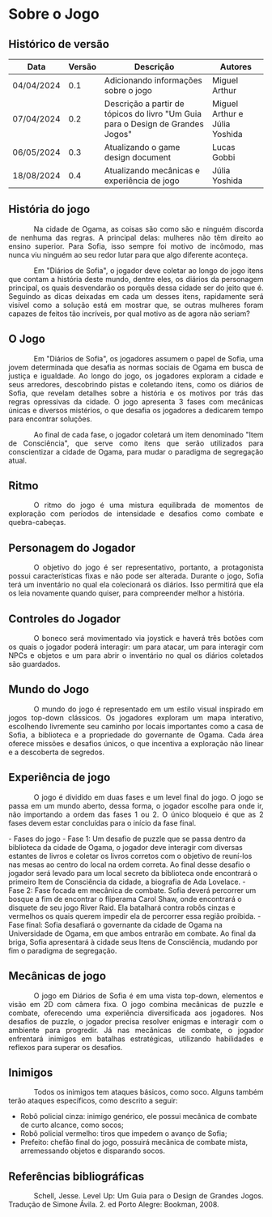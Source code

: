 # Sobre o Jogo

## Histórico de versão

|Data|Versão|Descrição|Autores|
|--|--|--|--|
|04/04/2024|0.1|Adicionando informações sobre o jogo|Miguel Arthur|
|07/04/2024|0.2|Descrição a partir de tópicos do livro "Um Guia para o Design de Grandes Jogos"|Miguel Arthur e Júlia Yoshida|
|06/05/2024|0.3|Atualizando o game design document|Lucas Gobbi|
|18/08/2024|0.4|Atualizando mecânicas e experiência de jogo|Júlia Yoshida|

## História do jogo
<p style="text-indent: 50px;text-align: justify;"> Na cidade de Ogama, as coisas são como são e ninguém discorda de nenhuma das regras. A principal delas: mulheres não têm direito ao ensino superior. Para Sofia, isso sempre foi motivo de incômodo, mas nunca viu ninguém ao seu redor lutar para que algo diferente aconteça. </p>
<p style="text-indent: 50px;text-align: justify;"> Em "Diários de Sofia", o jogador deve coletar ao longo do jogo itens que contam a história deste mundo, dentre eles, os diários da personagem principal, os quais desvendarão os porquês dessa cidade ser do jeito que é. Seguindo as dicas deixadas em cada um desses itens, rapidamente será visível como a solução está em mostrar que, se outras mulheres foram capazes de feitos tão incríveis, por qual motivo as de agora não seriam? </p>

## O Jogo

<p style="text-indent: 50px;text-align: justify;"> Em "Diários de Sofia", os jogadores assumem o papel de Sofia, uma jovem determinada que desafia as normas sociais de Ogama em busca de justiça e igualdade. Ao longo do jogo, os jogadores exploram a cidade e seus arredores, descobrindo pistas e coletando itens, como os diários de Sofia, que revelam detalhes sobre a história e os motivos por trás das regras opressivas da cidade. O jogo apresenta 3 fases com mecânicas únicas e diversos mistérios, o que desafia os jogadores a dedicarem tempo para encontrar soluções. </p>

<p style="text-indent: 50px;text-align: justify;"> Ao final de cada fase, o jogador coletará um item denominado "Item de Consciência", que serve como itens que serão utilizados para conscientizar a cidade de Ogama, para mudar o paradigma de segregação atual.</p>

## Ritmo

<p style="text-indent: 50px;text-align: justify;"> O ritmo do jogo é uma mistura equilibrada de momentos de exploração com períodos de intensidade e desafios como combate e quebra-cabeças.</p>

## Personagem do Jogador

<p style="text-indent: 50px;text-align: justify;"> O objetivo do jogo é ser representativo, portanto, a protagonista possui características fixas e não pode ser alterada. Durante o jogo, Sofia terá um inventário no qual ela colecionará os diários. Isso permitirá que ela os leia novamente quando quiser, para compreender melhor a história.</p>

## Controles do Jogador

<p style="text-indent: 50px;text-align: justify;"> O boneco será movimentado via joystick e haverá três botões com os quais o jogador poderá interagir: um para atacar, um para interagir com NPCs e objetos e um para abrir o inventário no qual os diários coletados são guardados. </p>

## Mundo do Jogo

<p style="text-indent: 50px;text-align: justify;"> O mundo do jogo é representado em um estilo visual inspirado em jogos top-down clássicos. Os jogadores exploram um mapa interativo, escolhendo livremente seu caminho por locais importantes como a casa de Sofia, a biblioteca e a propriedade do governante de Ogama. Cada área oferece missões e desafios únicos, o que incentiva a exploração não linear e a descoberta de segredos. </p>

## Experiência de jogo

<p style="text-indent: 50px;text-align: justify;"> O jogo é dividido em duas fases e um level final do jogo. O jogo se passa em um mundo aberto, dessa forma, o jogador escolhe para onde ir, não importando a ordem das fases 1 ou 2. O único bloqueio é que as 2 fases devem estar concluídas para o início da fase final. </p>
- Fases do jogo
    - Fase 1: Um desafio de puzzle que se passa dentro da biblioteca da cidade de Ogama, o jogador deve interagir com diversas estantes de livros e coletar os livros corretos com o objetivo de reuní-los nas mesas ao centro do local na ordem correta. Ao final desse desafio o jogador será levado para um local secreto da biblioteca onde encontrará o primeiro Item de Consciência da cidade, a biografia de Ada Lovelace.
    - Fase 2: Fase focada em mecânica de combate. Sofia deverá percorrer um bosque a fim de encontrar o fliperama Carol Shaw, onde encontrará o disquete de seu jogo River Raid. Ela batalhará contra robôs cinzas e vermelhos os quais querem impedir ela de percorrer essa região proibida.
    - Fase final: Sofia desafiará o governante da cidade de Ogama na Universidade de Ogama, em que ambos entrarão em combate. Ao final da briga, Sofia apresentará à cidade seus Itens de Consciência, mudando por fim o paradigma de segregação.

## Mecânicas de jogo

<p style="text-indent: 50px;text-align: justify;">O jogo em Diários de Sofia é em uma vista top-down, elementos e visão em 2D com câmera fixa. O jogo combina mecânicas de puzzle e combate, oferecendo uma experiência diversificada aos jogadores. Nos desafios de puzzle, o jogador precisa resolver enigmas e interagir com o ambiente para progredir. Já nas mecânicas de combate, o jogador enfrentará inimigos em batalhas estratégicas, utilizando habilidades e reflexos para superar os desafios. </p>

## Inimigos

<p style="text-indent: 50px;text-align: justify;"> Todos os inimigos tem ataques básicos, como soco. Alguns também terão ataques específicos, como descrito a seguir:</p>

- Robô policial cinza: inimigo genérico, ele possui mecânica de combate de curto alcance, como socos;
- Robô policial vermelho: tiros que impedem o avanço de Sofia;
- Prefeito: chefão final do jogo, possuirá mecânica de combate mista, arremessando objetos e disparando socos.

## Referências bibliográficas

<p style="text-indent: 50px;text-align: justify;"> Schell, Jesse. Level Up: Um Guia para o Design de Grandes Jogos. Tradução de Simone Ávila. 2. ed Porto Alegre: Bookman, 2008. </p>